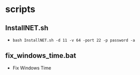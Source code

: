 # scripts

## InstallNET.sh

- `bash InstallNET.sh -d 11 -v 64 -port 22 -p password -a`

## fix_windows_time.bat

- Fix Windows Time
